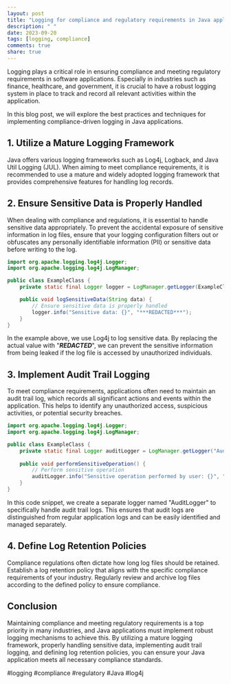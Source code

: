 ```yaml
---
layout: post
title: "Logging for compliance and regulatory requirements in Java applications"
description: " "
date: 2023-09-20
tags: [logging, compliance]
comments: true
share: true
---
```


Logging plays a critical role in ensuring compliance and meeting regulatory requirements in software applications. Especially in industries such as finance, healthcare, and government, it is crucial to have a robust logging system in place to track and record all relevant activities within the application.

In this blog post, we will explore the best practices and techniques for implementing compliance-driven logging in Java applications.

## 1. Utilize a Mature Logging Framework

Java offers various logging frameworks such as Log4j, Logback, and Java Util Logging (JUL). When aiming to meet compliance requirements, it is recommended to use a mature and widely adopted logging framework that provides comprehensive features for handling log records.

## 2. Ensure Sensitive Data is Properly Handled

When dealing with compliance and regulations, it is essential to handle sensitive data appropriately. To prevent the accidental exposure of sensitive information in log files, ensure that your logging configuration filters out or obfuscates any personally identifiable information (PII) or sensitive data before writing to the log.

```java
import org.apache.logging.log4j.Logger;
import org.apache.logging.log4j.LogManager;

public class ExampleClass {
    private static final Logger logger = LogManager.getLogger(ExampleClass.class);

    public void logSensitiveData(String data) {
        // Ensure sensitive data is properly handled
        logger.info("Sensitive data: {}", "***REDACTED***");
    }
}
```

In the example above, we use Log4j to log sensitive data. By replacing the actual value with "***REDACTED***", we can prevent the sensitive information from being leaked if the log file is accessed by unauthorized individuals.

## 3. Implement Audit Trail Logging

To meet compliance requirements, applications often need to maintain an audit trail log, which records all significant actions and events within the application. This helps to identify any unauthorized access, suspicious activities, or potential security breaches.

```java
import org.apache.logging.log4j.Logger;
import org.apache.logging.log4j.LogManager;

public class ExampleClass {
    private static final Logger auditLogger = LogManager.getLogger("AuditLogger");
   
    public void performSensitiveOperation() {
        // Perform sensitive operation
        auditLogger.info("Sensitive operation performed by user: {}", "John Doe");
    }
}
```

In this code snippet, we create a separate logger named "AuditLogger" to specifically handle audit trail logs. This ensures that audit logs are distinguished from regular application logs and can be easily identified and managed separately.

## 4. Define Log Retention Policies

Compliance regulations often dictate how long log files should be retained. Establish a log retention policy that aligns with the specific compliance requirements of your industry. Regularly review and archive log files according to the defined policy to ensure compliance.

## Conclusion

Maintaining compliance and meeting regulatory requirements is a top priority in many industries, and Java applications must implement robust logging mechanisms to achieve this. By utilizing a mature logging framework, properly handling sensitive data, implementing audit trail logging, and defining log retention policies, you can ensure your Java application meets all necessary compliance standards.

#logging #compliance #regulatory #Java #log4j